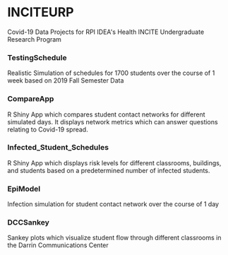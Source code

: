# INCITEURP
Covid-19 Data Projects for RPI IDEA's Health INCITE Undergraduate Research Program

### TestingSchedule
Realistic Simulation of schedules for 1700 students over the course of 1 week based on 2019 Fall Semester Data

### CompareApp
R Shiny App which compares student contact networks for different simulated days. It displays network metrics which can answer questions relating to Covid-19 spread.

### Infected_Student_Schedules
R Shiny App which displays risk levels for different classrooms, buildings, and students based on a predetermined number of infected students.

### EpiModel
Infection simulation for student contact network over the course of 1 day

### DCCSankey
Sankey plots which visualize student flow through different classrooms in the Darrin Communications Center
